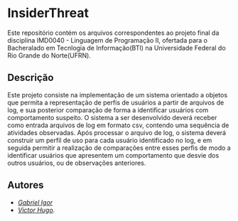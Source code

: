# InsiderThreat

Este repositório contém os arquivos correspondentes ao projeto final da disciplina IMD0040 - Linguagem de Programação II, ofertada para o Bacheralado em Tecnlogia de Informação(BTI) na Universidade Federal do Rio Grande do Norte(UFRN).

## Descrição

Este projeto consiste na implementação de um sistema orientado a objetos que permita a representação de perfis de usuários a partir de arquivos de log, e sua posterior comparação de forma a identificar usuários com comportamento suspeito. O sistema a ser desenvolvido deverá receber como entrada arquivos de log em formato csv, contendo uma sequência de atividades observadas. Após processar o arquivo de log, o sistema deverá construir um perfil de uso para cada usuário identificado no log, e em seguida permitir a realização de comparações entre esses perfis de modo a identificar usuários que apresentem um comportamento que desvie dos outros usuários, ou de observações anteriores.

## Autores

- [_Gabriel Igor_]( https://github.com/gabriel-igorq)  
- [_Victor Hugo_](https://github.com/victorhugofr).
